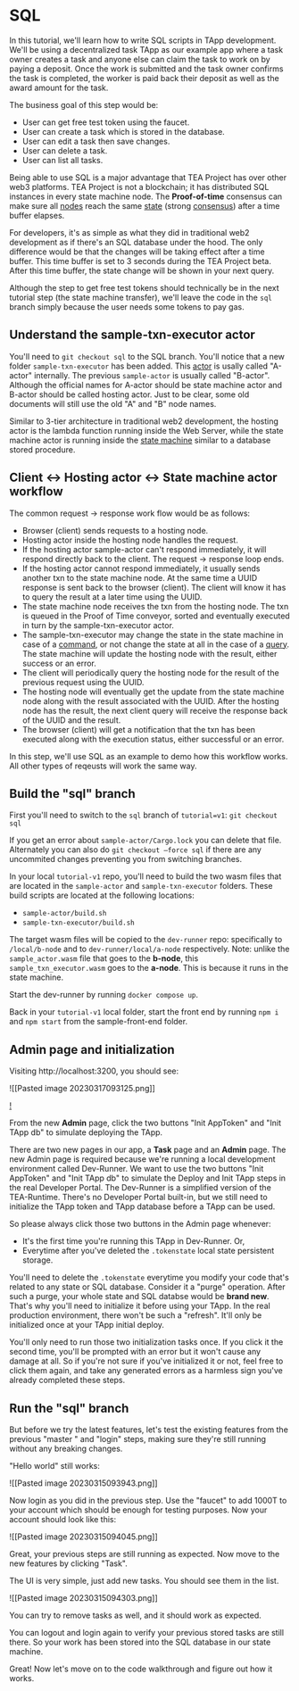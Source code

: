 # SQL
In this tutorial, we'll learn how to write SQL scripts in TApp development. We'll be using a decentralized task TApp as our example app where a task owner creates a task and anyone else can claim the task to work on by paying a deposit. Once the work is submitted and the task owner confirms the task is completed, the worker is paid back their deposit as well as the award amount for the task.

The business goal of this step would be:

- User can get free test token using the faucet.
- User can create a task which is stored in the database.
- User can edit a task then save changes.
- User can delete a task.
- User can list all tasks. 

Being able to use SQL is a major advantage that TEA Project has over other web3 platforms. TEA Project is not a blockchain; it has distributed SQL instances in every state machine node. The **Proof-of-time** consensus can make sure all [nodes](../../z_glossary/hosting_cml.md) reach the same [state](../../z_glossary/state.md) (strong [consensus](../../z_glossary/consensus.md)) after a time buffer elapses. 

For developers, it's as simple as what they did in traditional web2 development as if there's an SQL database under the hood. The only difference would be that the changes will be taking effect after a time buffer. This time buffer is set to 3 seconds during the TEA Project beta. After this time buffer, the state change will be shown in your next query. 

Although the step to get free test tokens should technically be in the next tutorial step (the state machine transfer), we'll leave the code in the `sql` branch simply because the user needs some tokens to pay gas. 

## Understand the sample-txn-executor actor

You'll need to `git checkout sql` to the SQL branch. You'll notice that a new folder `sample-txn-executor` has been added. This [actor](../../z_glossary/actor.md) is usally called "A-actor" internally. The previous `sample-actor` is usually called "B-actor". Although the official names for A-actor should be state machine actor and B-actor should be called hosting actor. Just to be clear, some old documents will still use the old "A" and "B" node names.

Similar to 3-tier architecture in traditional web2 development, the hosting actor is the lambda function running inside the Web Server, while the state machine actor is running inside the [state machine](../../z_glossary/state_machine.md)  similar to a database stored procedure.

## Client <-> Hosting actor <-> State machine actor workflow

The common request -> response work flow would be as follows:

- Browser (client) sends requests to a hosting node.
- Hosting actor inside the hosting node handles the request.
- If the hosting actor sample-actor can't respond immediately, it will respond directly back to the client. The request -> response loop ends.
- If the hosting actor cannot respond immediately, it usually sends another txn to the state machine node. At the same time a UUID response is sent back to the browser (client). The client will know it has to query the result at a later time using the UUID.
- The state machine node receives the txn from the hosting node. The txn is queued in the Proof of Time conveyor, sorted and eventually executed in turn by the sample-txn-executor actor.
- The sample-txn-executor may change the state in the state machine in case of a [command](../../z_glossary/commands.md), or not change the state at all in the case of a [query](../../z_glossary/query.md). The state machine will update the hosting node with the result, either success or an error.
- The client will periodically query the hosting node for the result of the previous request using the UUID.
- The hosting node will eventually get the update from the state machine node along with the result associated with the UUID. After the hosting node has the result, the next client query will receive the response back of the UUID and the result.
- The browser (client) will get a notification that the txn has been executed along with the execution status, either successful or an error.

In this step, we'll use SQL as an example to demo how this workflow works. All other types of reqeusts will work the same way.

## Build the "sql" branch
First you'll need to switch to the `sql` branch of `tutorial=v1`:
`git checkout sql`

If you get an error about `sample-actor/Cargo.lock` you can delete that file. Alternately you can also do `git checkout —force sql` if there are any uncommited changes preventing you from switching branches.

In your local `tutorial-v1` repo, you'll need to build the two wasm files that are located in the `sample-actor` and `sample-txn-executor` folders. These build scripts are located at the following locations:

- `sample-actor/build.sh`
- `sample-txn-executor/build.sh`

The target wasm files will be copied to the `dev-runner` repo: specifically to `/local/b-node` and to `dev-runner/local/a-node` respectively. Note: unlike the `sample_actor.wasm` file that goes to the **b-node**, this `sample_txn_executor.wasm` goes to the **a-node**. This is because it runs in the state machine. 

Start the dev-runner by running `docker compose up`.

Back in your `tutorial-v1` local folder, start the front end by running `npm i` and `npm start` from the sample-front-end folder.

## Admin page and initialization

Visiting http://localhost:3200, you should see:

![[Pasted image 20230317093125.png]]

[!](../../../Pasted_image_20230315093816.png)

From the new **Admin** page, click the two buttons "Init AppToken" and "Init TApp db" to simulate deploying the TApp. 

There are two new pages in our app, a **Task** page and an **Admin** page. The new Admin page is required because we're running a local development environment called Dev-Runner. We want to use the two buttons "Init AppToken" and "Init TApp db" to simulate the Deploy and Init TApp steps in the real Developer Portal. The Dev-Runner is a simplified version of the TEA-Runtime. There's no Developer Portal built-in, but we still need to initialize the TApp token and TApp database before a TApp can be used. 

So please always click those two buttons in the Admin page whenever:

- It's the first time you're running this TApp in Dev-Runner. Or,
- Everytime after you've deleted the `.tokenstate` local state persistent storage.

You'll need to delete the `.tokenstate` everytime you modify your code that's related to any state or SQL database. Consider it a "purge" operation. After such a purge, your whole state and SQL databse would be **brand new**. That's why you'll need to initialize it before using your TApp. In the real production environment, there won't be such a "refresh". It'll only be initialized once at your TApp initial deploy.

You'll only need to run those two initialization tasks once. If you click it the second time, you'll be prompted with an error but it won't cause any damage at all. So if you're not sure if you've initialized it or not, feel free to click them again, and take any generated errors as a harmless sign you've already completed these steps.

## Run the "sql" branch

But before we try the latest features, let's test the existing features from the previous "master " and "login" steps, making sure they're still running without any breaking changes.

"Hello world" still works:

![[Pasted image 20230315093943.png]]

Now login as you did in the previous step. Use the "faucet" to add 1000T to your account which should be enough for testing purposes. Now your account should look like this:

![[Pasted image 20230315094045.png]]

Great, your previous steps are still running as expected. Now move to the new features by clicking "Task".

The UI is very simple, just add new tasks. You should see them in the list.

![[Pasted image 20230315094303.png]]

You can try to remove tasks as well, and it should work as expected.

You can logout and login again to verify your previous stored tasks are still there. So your work has been stored into the SQL database in our state machine. 

Great! Now let's move on to the code walkthrough and figure out how it works.
